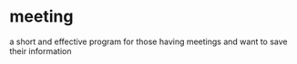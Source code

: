 # meeting
a short and effective program for those having meetings and want to save their information
